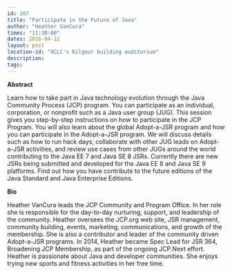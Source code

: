 ```yaml
---
id: 207
title: "Participate in the Future of Java"
author: "Heather VanCura"
times: "11:30:00"
dates: 2016-04-12
layout: post
location-id: "OCLC's Kilgour building auditorium"  
description: 
tags: 
---
```

 **Abstract**

Learn how to take part in Java technology evolution through the Java Community Process (JCP) program. You can participate as an individual, corporation, or nonprofit such as a Java user group (JUG). This session gives you step-by-step instructions on how to participate in the JCP Program. You will also learn about the global Adopt-a-JSR program and how you can participate in the Adopt-a-JSR program. We will discuss details such as how to run hack days, collaborate with other JUG leads on Adopt-a-JSR activities, and review use cases from other JUGs around the world contributing to the Java EE 7 and Java SE 8 JSRs. Currently there are new JSRs being submitted and developed for the Java EE 8 and Java SE 9 platforms. Find out how you have contribute to the future editions of the Java Standard and Java Enterprise Editions.  

**Bio**

Heather VanCura leads the JCP Community and Program Office. In her role she is responsible for the day-to-day nurturing, support, and leadership of the community. Heather oversees the JCP.org web site, JSR management, community building, events, marketing, communications, and growth of the membership. She is also a contributor and leader of the community driven Adopt-a-JSR programs. In 2014, Heather became Spec Lead for JSR 364, Broadening JCP Membership, as part of the ongoing JCP.Next effort. Heather is passionate about Java and developer communities. She enjoys trying new sports and fitness activities in her free time.

